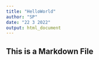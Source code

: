 ```yaml
---
title: "HelloWorld"
author: "SP"
date: "22 3 2022"
output: html_document
---
```




## This is a Markdown File
